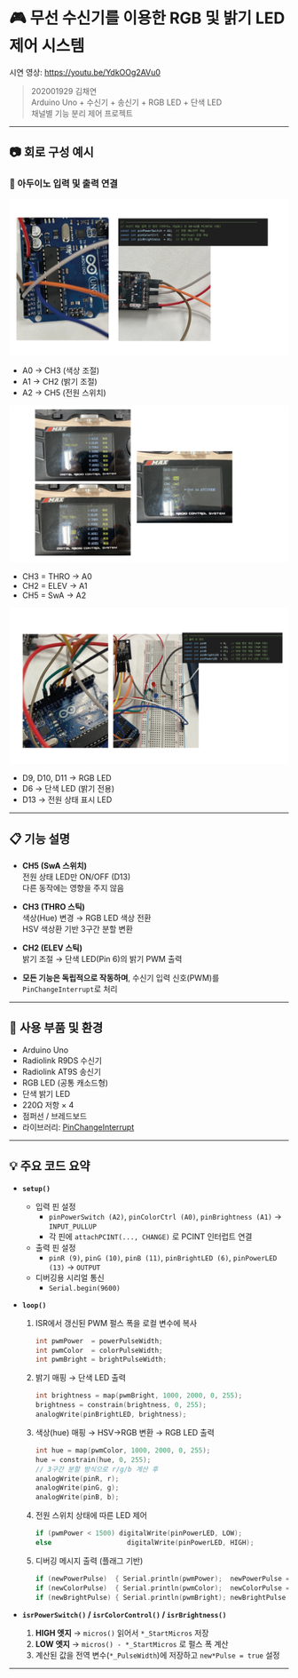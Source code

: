 # 🎮 무선 수신기를 이용한 RGB 및 밝기 LED 제어 시스템

시연 영상: https://youtu.be/YdkOOg2AVu0

> 202001929 김채연  
> Arduino Uno + 수신기 + 송신기 + RGB LED + 단색 LED  
> 채널별 기능 분리 제어 프로젝트

---

## 📷 회로 구성 예시

### 🔌 아두이노 입력 및 출력 연결

![입력 연결](./esc_rc1-01.jpg)
- A0 → CH3 (색상 조절)
- A1 → CH2 (밝기 조절)
- A2 → CH5 (전원 스위치)

![수신기 채널](./esc_rc1-02.jpg)
- CH3 = THRO → A0  
- CH2 = ELEV → A1  
- CH5 = SwA  → A2  

![LED 출력 및 브레드보드 구성](./esc_rc1-03.jpg)
- D9, D10, D11 → RGB LED  
- D6 → 단색 LED (밝기 전용)  
- D13 → 전원 상태 표시 LED  

---

## 📋 기능 설명

- **CH5 (SwA 스위치)**  
  전원 상태 LED만 ON/OFF (D13)  
  다른 동작에는 영향을 주지 않음

- **CH3 (THRO 스틱)**  
  색상(Hue) 변경 → RGB LED 색상 전환  
  HSV 색상환 기반 3구간 분할 변환

- **CH2 (ELEV 스틱)**  
  밝기 조절 → 단색 LED(Pin 6)의 밝기 PWM 출력

- **모든 기능은 독립적으로 작동하며**, 수신기 입력 신호(PWM)를 `PinChangeInterrupt`로 처리

---

## 🔧 사용 부품 및 환경

- Arduino Uno
- Radiolink R9DS 수신기
- Radiolink AT9S 송신기
- RGB LED (공통 캐소드형)
- 단색 밝기 LED
- 220Ω 저항 × 4
- 점퍼선 / 브레드보드
- 라이브러리: [PinChangeInterrupt](https://github.com/NicoHood/PinChangeInterrupt)

---

## 💡 주요 코드 요약

- **`setup()`**
  - 입력 핀 설정  
    - `pinPowerSwitch (A2)`, `pinColorCtrl (A0)`, `pinBrightness (A1)` → `INPUT_PULLUP`  
    - 각 핀에 `attachPCINT(..., CHANGE)` 로 PCINT 인터럽트 연결
  - 출력 핀 설정  
    - `pinR (9)`, `pinG (10)`, `pinB (11)`, `pinBrightLED (6)`, `pinPowerLED (13)` → `OUTPUT`
  - 디버깅용 시리얼 통신  
    - `Serial.begin(9600)`

- **`loop()`**
  1. ISR에서 갱신된 PWM 펄스 폭을 로컬 변수에 복사  
     ```cpp
     int pwmPower  = powerPulseWidth;
     int pwmColor  = colorPulseWidth;
     int pwmBright = brightPulseWidth;
     ```
  2. 밝기 매핑 → 단색 LED 출력  
     ```cpp
     int brightness = map(pwmBright, 1000, 2000, 0, 255);
     brightness = constrain(brightness, 0, 255);
     analogWrite(pinBrightLED, brightness);
     ```
  3. 색상(hue) 매핑 → HSV→RGB 변환 → RGB LED 출력  
     ```cpp
     int hue = map(pwmColor, 1000, 2000, 0, 255);
     hue = constrain(hue, 0, 255);
     // 3구간 분할 방식으로 r/g/b 계산 후
     analogWrite(pinR, r);
     analogWrite(pinG, g);
     analogWrite(pinB, b);
     ```
  4. 전원 스위치 상태에 따른 LED 제어  
     ```cpp
     if (pwmPower < 1500) digitalWrite(pinPowerLED, LOW);
     else                   digitalWrite(pinPowerLED, HIGH);
     ```
  5. 디버깅 메시지 출력 (플래그 기반)  
     ```cpp
     if (newPowerPulse)  { Serial.println(pwmPower);  newPowerPulse = false; }
     if (newColorPulse)  { Serial.println(pwmColor);  newColorPulse = false; }
     if (newBrightPulse) { Serial.println(pwmBright); newBrightPulse = false; }
     ```

- **`isrPowerSwitch()` / `isrColorControl()` / `isrBrightness()`**
  1. **HIGH 엣지** → `micros()` 읽어서 `*_StartMicros` 저장  
  2. **LOW 엣지** → `micros() - *_StartMicros` 로 펄스 폭 계산  
  3. 계산된 값을 전역 변수(`*_PulseWidth`)에 저장하고 `new*Pulse = true` 설정  

---



